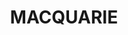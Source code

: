 ---
lastmod: '2025-04-06T06:05:20+00:00'
latitude: -35.257315
layout: suburb
longitude: 149.049796
postcode: '2614'
state: ACT
title: MACQUARIE
url: /act/macquarie/
---